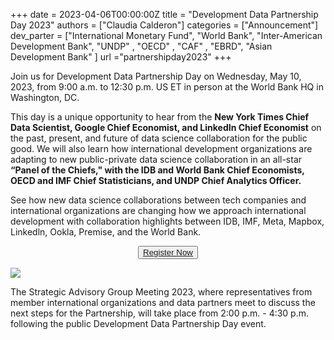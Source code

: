 +++
date =  2023-04-06T00:00:00Z
title = "Development Data Partnership Day 2023"
authors = ["Claudia Calderon"]
categories = ["Announcement"]
dev_parter = ["International Monetary Fund", "World Bank", "Inter-American Development Bank", "UNDP" , "OECD" , "CAF" , "EBRD", "Asian Development Bank" ]
url ="partnershipday2023"
+++

Join us for Development Data Partnership Day on Wednesday, May 10, 2023, from 9:00 a.m. to 12:30 p.m. US ET in person at the World Bank HQ in Washington, DC.

This day is a unique opportunity to hear from the **New York Times Chief Data Scientist, Google Chief Economist, and LinkedIn Chief Economist** on the past, present, and future of data science collaboration for the public good. We will also learn how international development organizations are adapting to new public-private data science collaboration in an all-star **“Panel of the Chiefs," with the IDB and World Bank Chief Economists, OECD and IMF Chief Statisticians, and UNDP Chief Analytics Officer.** 

See how new data science collaborations between tech companies and international organizations are changing how we approach international development with collaboration highlights between IDB, IMF, Meta, Mapbox, Linkedln, Ookla, Premise, and the World Bank.

<p style="text-align:center">
    <button type="button" class="btn btn-outline-info"><a href="https://datapartnership.org/partnershipday2023/registration"> Register Now </a>
    </button>

[![](/images/updates/partnership-day-2023/Keynotes2.png)](https://datapartnership.org/partnershipday2023/registration)


The Strategic Advisory Group Meeting 2023, where representatives from member international organizations and data partners meet to discuss the next steps for the Partnership, will take place from 2:00 p.m. - 4:30 p.m. following the public Development Data Partnership Day event.
